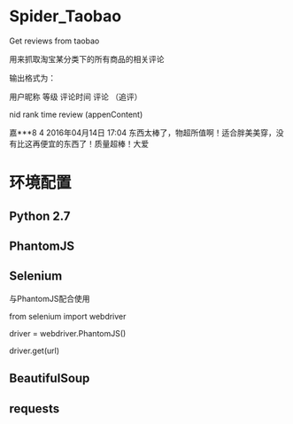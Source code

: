 # Spider_Taobao

Get reviews from taobao

用来抓取淘宝某分类下的所有商品的相关评论

输出格式为：

用户昵称 等级 评论时间 评论 （追评）

nid rank time review (appenContent)

嘉***8	4	2016年04月14日 17:04	东西太棒了，物超所值啊！适合胖美美穿，没有比这再便宜的东西了！质量超棒！大爱

# 环境配置
## Python 2.7
## PhantomJS
## Selenium

与PhantomJS配合使用

from selenium import webdriver

driver = webdriver.PhantomJS()

driver.get(url)

## BeautifulSoup
## requests
